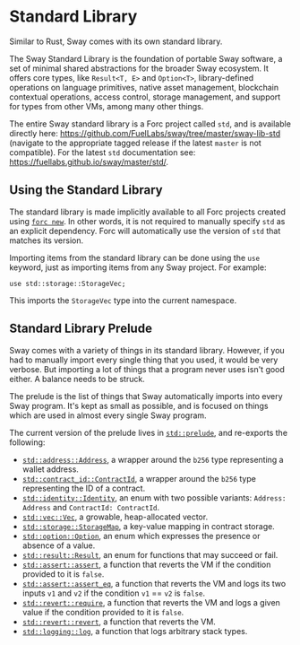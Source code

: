 # Standard Library

Similar to Rust, Sway comes with its own standard library.

The Sway Standard Library is the foundation of portable Sway software, a set of minimal shared abstractions for the broader Sway ecosystem. It offers core types, like `Result<T, E>` and `Option<T>`, library-defined operations on language primitives, native asset management, blockchain contextual operations, access control, storage management, and support for types from other VMs, among many other things.

The entire Sway standard library is a Forc project called `std`, and is available directly here: <https://github.com/FuelLabs/sway/tree/master/sway-lib-std> (navigate to the appropriate tagged release if the latest `master` is not compatible). For the latest `std` documentation see: <https://fuellabs.github.io/sway/master/std/>.

## Using the Standard Library

The standard library is made implicitly available to all Forc projects created using [`forc new`](../forc/commands/forc_new.md). In other words, it is not required to manually specify `std` as an explicit dependency. Forc will automatically use the version of `std` that matches its version.

Importing items from the standard library can be done using the `use` keyword, just as importing items from any Sway project. For example:

```sway
use std::storage::StorageVec;
```

This imports the `StorageVec` type into the current namespace.

## Standard Library Prelude

Sway comes with a variety of things in its standard library. However, if you had to manually import every single thing that you used, it would be very verbose. But importing a lot of things that a program never uses isn't good either. A balance needs to be struck.

The prelude is the list of things that Sway automatically imports into every Sway program. It's kept as small as possible, and is focused on things which are used in almost every single Sway program.

The current version of the prelude lives in [`std::prelude`](https://github.com/FuelLabs/sway/blob/master/sway-lib-std/src/prelude.sw), and re-exports the following:

- [`std::address::Address`](https://github.com/FuelLabs/sway/blob/master/sway-lib-std/src/address.sw), a wrapper around the `b256` type representing a wallet address.
- [`std::contract_id::ContractId`](https://github.com/FuelLabs/sway/blob/master/sway-lib-std/src/contract_id.sw), a wrapper around the `b256` type representing the ID of a contract.
- [`std::identity::Identity`](https://github.com/FuelLabs/sway/blob/master/sway-lib-std/src/identity.sw), an enum with two possible variants: `Address: Address` and `ContractId: ContractId`.
- [`std::vec::Vec`](https://github.com/FuelLabs/sway/blob/master/sway-lib-std/src/vec.sw), a growable, heap-allocated vector.
- [`std::storage::StorageMap`](https://github.com/FuelLabs/sway/blob/master/sway-lib-std/src/storage.sw), a key-value mapping in contract storage.
- [`std::option::Option`](https://github.com/FuelLabs/sway/blob/master/sway-lib-std/src/option.sw), an enum which expresses the presence or absence of a value.
- [`std::result::Result`](https://github.com/FuelLabs/sway/blob/master/sway-lib-std/src/result.sw), an enum for functions that may succeed or fail.
- [`std::assert::assert`](https://github.com/FuelLabs/sway/blob/master/sway-lib-std/src/assert.sw), a function that reverts the VM if the condition provided to it is `false`.
- [`std::assert::assert_eq`](https://github.com/FuelLabs/sway/blob/master/sway-lib-std/src/assert.sw), a function that reverts the VM and logs its two inputs `v1` and `v2` if the condition `v1` == `v2` is `false`.
- [`std::revert::require`](https://github.com/FuelLabs/sway/blob/master/sway-lib-std/src/revert.sw), a function that reverts the VM and logs a given value if the condition provided to it is `false`.
- [`std::revert::revert`](https://github.com/FuelLabs/sway/blob/master/sway-lib-std/src/revert.sw), a function that reverts the VM.
- [`std::logging::log`](https://github.com/FuelLabs/sway/blob/master/sway-lib-std/src/logging.sw), a function that logs arbitrary stack types.
